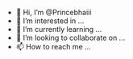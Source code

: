 - 👋 Hi, I’m @Princebhaiii
- 👀 I’m interested in ...
- 🌱 I’m currently learning ...
- 💞️ I’m looking to collaborate on ...
- 📫 How to reach me ...

<!---
Princebhaiii/Princebhaiii is a ✨ special ✨ repository because its `README.md` (this file) appears on your GitHub profile.
You can click the Preview link to take a look at your changes.
--->
